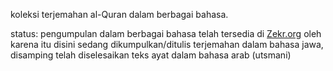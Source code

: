 koleksi terjemahan al-Quran dalam berbagai bahasa.

status: pengumpulan dalam berbagai bahasa telah tersedia di [Zekr.org](http://zekr.org/quran/translations) oleh karena itu disini sedang dikumpulkan/ditulis terjemahan dalam bahasa jawa, disamping telah diselesaikan teks ayat dalam bahasa arab (utsmani)

